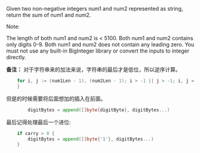 Given two non-negative integers num1 and num2 represented as string, return the sum of num1 and num2.

Note:

The length of both num1 and num2 is < 5100.
Both num1 and num2 contains only digits 0-9.
Both num1 and num2 does not contain any leading zero.
You must not use any built-in BigInteger library or convert the inputs to integer directly.

**备注：**
对于字符串来的加法来说，字符串的最后才是低位，所以逆序计算。

```go
	for i, j := (num1Len - 1), (num2Len - 1); i > -1 || j > -1; i, j = i-1, j-1 {
    }
```

但是的时候需要将后面想加的插入在前面。

```go
		digitBytes = append([]byte{digitByte}, digitBytes...)
```

最后记得处理最后一个进位:

```go
	if carry > 0 {
		digitBytes = append([]byte{'1'}, digitBytes...)
	}

```